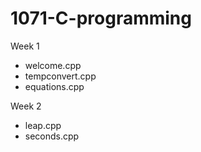 # 1071-C-programming

Week 1
* welcome.cpp
* tempconvert.cpp
* equations.cpp

Week 2
* leap.cpp
* seconds.cpp
